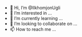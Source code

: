 - 👋 Hi, I’m @IlkhomjonUgli
- 👀 I’m interested in ...
- 🌱 I’m currently learning ...
- 💞️ I’m looking to collaborate on ...
- 📫 How to reach me ...

<!---
IlkhomjonUgli/IlkhomjonUgli is a ✨ special ✨ repository because its `README.md` (this file) appears on your GitHub profile.
You can click the Preview link to take a look at your changes.
--->
